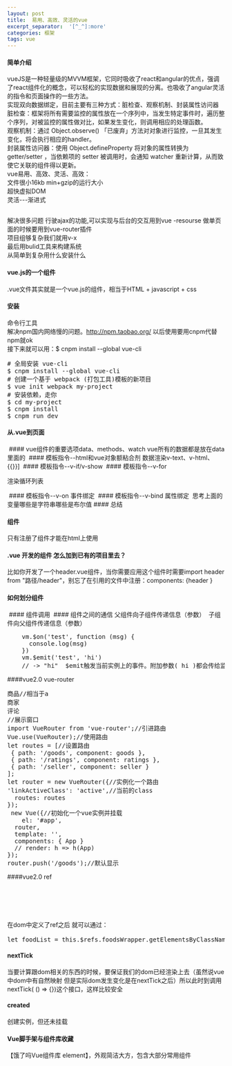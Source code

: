 ```yaml
---
layout: post
title:  易用、高效、灵活的vue
excerpt_separator:  '[^_^]:more'
categories: 框架
tags: vue
---
```

<style>
    img{
        max-width: 100%;
    }
</style>
####  简单介绍
vueJS是一种轻量级的MVVM框架，它同时吸收了react和angular的优点，强调了react组件化的概念，可以轻松的实现数据和展现的分离。也吸收了angular灵活的指令和页面操作的一些方法。  
实现双向数据绑定，目前主要有三种方式：脏检查、观察机制、封装属性访问器  
脏检查：框架将所有需要监控的属性放在一个序列中，当发生特定事件时，遍历整个序列，对被监控的属性做对比，如果发生变化，则调用相应的处理函数。  
观察机制：通过 Object.observe() 「已废弃」方法对对象进行监控，一旦其发生变化，将会执行相应的handler。  
封装属性访问器：使用 Object.defineProperty 将对象的属性转换为 getter/setter ，当依赖项的 setter 被调用时，会通知 watcher 重新计算，从而致使它关联的组件得以更新。  
vue易用、高效、灵活、高效：  
文件很小16kb min+gzip的运行大小  
超快虚拟DOM  
灵活---渐进式  
[^_^]:more
<img src="/images/vue-1.png" alt="" />  

解决很多问题 行驶ajax的功能,可以实现与后台的交互用到vue -resourse
做单页面的时候要用到vue-router插件  
项目组够复杂我们就用v-x  
最后用bulid工具来构建系统  
从简单到复杂用什么安装什么  
#### vue.js的一个组件
.vue文件其实就是一个vue.js的组件，相当于HTML + javascript + css
#### 安装
命令行工具  
解决npm国内网络慢的问题。http://npm.taobao.org/  以后使用要用cnpm代替npm就ok  
接下来就可以用：$ cnpm install --global vue-cli  
<pre>
# 全局安装 vue-cli
$ cnpm install --global vue-cli
# 创建一个基于 webpack (打包工具)模板的新项目
$ vue init webpack my-project
# 安装依赖，走你
$ cd my-project
$ cnpm install
$ cnpm run dev
</pre>
#### 从.vue到页面
<img src="/images/vue.png" alt="" />
#### vue组件的重要选项data、methods、watch
vue所有的数据都是放在data里面的

<img src="/images/data.png" alt="" />
#### 模板指令--html和vue对象额粘合剂
数据渲染v-text、v-html、{{}}]

<img src="/images/html-vue.png" alt="" />
#### 模板指令--v-if/v-show

<img src="/images/vi-v-show.png" alt="" />
#### 模板指令--v-for

渲染循环列表

<img src="/images/v-for.png" alt="" />
#### 模板指令--v-on
事件绑定

<img src="/images/for-on.png" alt="" />
#### 模板指令--v-bind
属性绑定

<img src="/images/bind.png" alt="" />
思考上面的变量哪些是字符串哪些是布尔值
#### 总结

<img src="/images/1-zj.png" alt="" />

#### 组件
只有注册了组件才能在html上使用
#### .vue 开发的组件 怎么加到已有的项目里去？
比如你开发了一个header.vue组件，当你需要应用这个组件时需要import header from "路径/header"，别忘了在引用的文件中注册：components: {header }

#### 如何划分组件

<img src="/images/zujian.png" alt="" />
#### 组件调用

<img src="/images/diaoyong.png" alt="" />
#### 组件之间的通信
父组件向子组件传递信息（参数）

<img src="/images/tongxin.png" alt="" />
子组件向父组件传递信息（参数）
<pre>
    vm.$on('test', function (msg) {
      console.log(msg)
    })
    vm.$emit('test', 'hi')
    // -> "hi"  $emit触发当前实例上的事件。附加参数( hi )都会传给监听器回调。
</pre>

####vue2.0 vue-router
<pre>
<router-link to="/goods">商品</router-link>//相当于a
<router-link to="/seller">商家</router-link>
<router-link to="ratings">评论</router-link>
<router-view></router-view>//展示窗口
import VueRouter from 'vue-router';//引进路由
Vue.use(VueRouter);//使用路由
let routes = [//设置路由
 { path: '/goods', component: goods },
 { path: '/ratings', component: ratings },
 { path: '/seller', component: seller }
];
let router = new VueRouter({//实例化一个路由
'linkActiveClass': 'active',//当前的class
  routes: routes
});
 new Vue({//初始化一个vue实例并挂载
    el: '#app',
  router,
  template: '<App/>',
  components: { App }
  // render: h => h(App)
});
router.push('/goods');//默认显示
</pre>
####vue2.0 ref
<pre>
<div ref="menuWrapper">
    <div class="food-list-hook"></div>
</div>
</pre>
在dom中定义了ref之后
就可以通过：
<pre>
let foodList = this.$refs.foodsWrapper.getElementsByClassName('food-list-hook');方式去获得她以及她的子元素
</pre>
#### nextTick
当要计算跟dom相关的东西的时候，要保证我们的dom已经渲染上去（虽然说vue中dom中有自然映射
但是实际dom发生变化是在nextTick之后）所以此时到调用nextTick( () => {})这个接口，这样比较安全
#### created
创建实例，但还未挂载
#### Vue脚手架与组件库收藏
【饿了吗Vue组件库 element】，外观简洁大方，包含大部分常用组件










